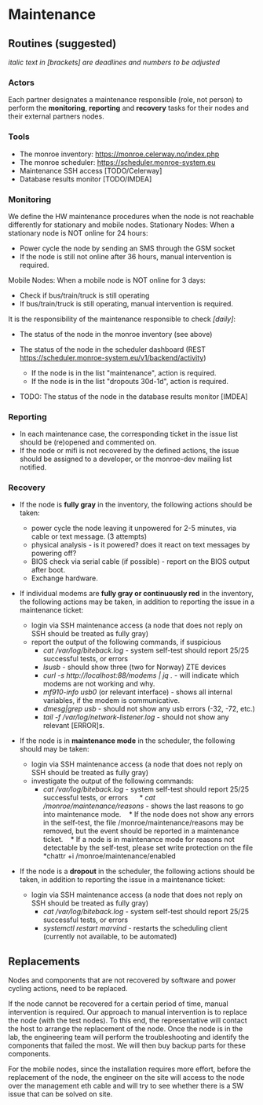 # Maintenance

## Routines (suggested)
*italic text in [brackets] are deadlines and numbers to be adjusted*

### Actors

Each partner designates a maintenance responsible (role, not person) to perform the **monitoring**, **reporting** and **recovery** tasks for their nodes and their external partners nodes.

### Tools
  
  * The monroe inventory: https://monroe.celerway.no/index.php
  * The monroe scheduler: https://scheduler.monroe-system.eu
  * Maintenance SSH access [TODO/Celerway]
  * Database results monitor [TODO/IMDEA]

### Monitoring 

We define the HW maintenance procedures when the node is not reachable differently for stationary and
mobile nodes.
Stationary Nodes: When a stationary node is NOT online for 24 hours:

  * Power cycle the node by sending an SMS through the GSM socket
  * If the node is still not online after 36 hours, manual intervention is required.

Mobile Nodes: When a mobile node is NOT online for 3 days:

  * Check if bus/train/truck is still operating
  * If bus/train/truck is still operating, manual intervention is required.

It is the responsibility of the maintenance responsible to check *[daily]*:

  * The status of the node in the monroe inventory (see above)

  * The status of the node in the scheduler dashboard (REST https://scheduler.monroe-system.eu/v1/backend/activity)
    * If the node is in the list "maintenance", action is required.
    * If the node is in the list "dropouts 30d-1d", action is required.
  * TODO: The status of the node in the database results monitor [IMDEA]
  
### Reporting

  * In each maintenance case, the corresponding ticket in the issue list should be (re)opened and commented on. 
  * If the node or mifi is not recovered by the defined actions, the issue should be assigned to a developer, or the monroe-dev mailing list notified.  
  
### Recovery

  * If the node is **fully gray** in the inventory, the following actions should be taken:
    * power cycle the node leaving it unpowered for 2-5 minutes, via cable or text message. (3 attempts)
    * physical analysis - is it powered? does it react on text messages by powering off?
    * BIOS check via serial cable (if possible) - report on the BIOS output after boot.
    * Exchange hardware. 
    
  * If individual modems are **fully gray or continuously red** in the inventory, the following actions may be taken, in addition to reporting the issue in a maintenance ticket:
    * login via SSH maintenance access (a node that does not reply on SSH should be treated as fully gray)
    * report the output of the following commands, if suspicious
      * *cat /var/log/biteback.log* - system self-test should report 25/25 successful tests, or errors
      * *lsusb* - should show three (two for Norway) ZTE devices
      * *curl -s http://localhost:88/modems | jq .* - will indicate which modems are not working and why.
      * *mf910-info usb0* (or relevant interface) - shows all internal variables, if the modem is communicative. 
      * *dmesg|grep usb* - should not show any usb errors (-32, -72, etc.)
      * *tail -f /var/log/network-listener.log* - should not show any relevant [ERROR]s. 

  * If the node is in **maintenance mode** in the scheduler, the following should may be taken:
    * login via SSH maintenance access (a node that does not reply on SSH should be treated as fully gray)
    * investigate the output of the following commands:
      * *cat /var/log/biteback.log* - system self-test should report 25/25 successful tests, or errors
      * *cat /monroe/maintenance/reasons* - shows the last reasons to go into maintenance mode. 
    * If the node does not show any errors in the self-test, the file /monroe/maintenance/reasons may be removed, but the event should be reported in a maintenance ticket.
    * If a node is in maintenance mode for reasons not detectable by the self-test, please set write protection on the file *chattr +i /monroe/maintenance/enabled
    
  * If the node is a **dropout** in the scheduler, the following actions should be taken, in addition to reporting the issue in a maintenance ticket:
    * login via SSH maintenance access (a node that does not reply on SSH should be treated as fully gray)
      * *cat /var/log/biteback.log* - system self-test should report 25/25 successful tests, or errors
      * *systemctl restart marvind* - restarts the scheduling client (currently not available, to be automated)

## Replacements

Nodes and components that are not recovered by software and power cycling actions, need to be replaced.

If the node cannot be recovered for a certain period of time, manual intervention is
required. Our approach to manual intervention is to replace the node (with the test nodes). To this end, the
representative will contact the host to arrange the replacement of the node. Once the node is in the lab, the
engineering team will perform the troubleshooting and identify the components that failed the most. We
will then buy backup parts for these components.

For the mobile nodes, since the installation requires more effort, before the replacement of the node, the
engineer on the site will access to the node over the management eth cable and will try to see whether there
is a SW issue that can be solved on site.
